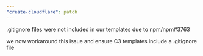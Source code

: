 ```yaml
---
"create-cloudflare": patch
---
```


.gitignore files were not included in our templates due to npm/npm#3763

we now workaround this issue and ensure C3 templates include a .gitignore file
